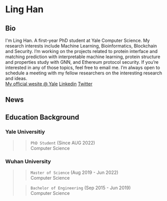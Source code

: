 # Ling Han

## Bio
I'm Ling Han. A first-year PhD student at Yale Computer Science. My research interests include Machine Learning, Bioinformatics, Blockchain and Security. I’m working on the projects related to protein interface and matching prediction with interpretable machine learning, protein structure and properties study with GNN, and Ethereum protocol security. If you’re interested in any of those topics, feel free to email me. I’m always open to schedule a meeting with my fellow researchers on the interesting research and ideas. </br>
[My official wesite @ Yale](https://cpsc.yale.edu/people/ling-han)
[Linkedin](www.linkedin.com/in/ling-han-brian)
[Twitter]()

## News

## Education Background
### Yale Universitiy 
>> `PhD Student` (Since AUG 2022) </br>
>> Computer Science
### Wuhan University
>> `Master of Science` (Aug 2019 - Jun 2022) </br>
>> Computer Science
>
>> `Bachelor of Engineering` (Sep 2015 - Jun 2019) </br>
>> Computer Science

